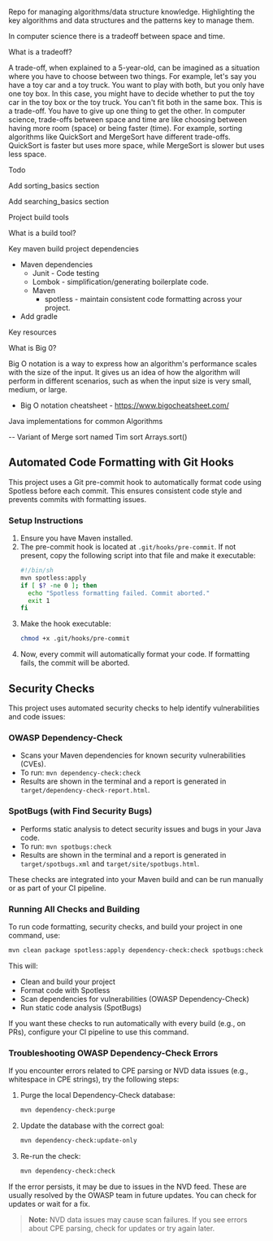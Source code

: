 Repo for managing algorithms/data structure knowledge. Highlighting the key algorithms and data structures and the patterns key to manage them.

In computer science there is a tradeoff between space and time. 

What is a tradeoff? 

A trade-off, when explained to a 5-year-old, can be imagined as a situation where you have to choose between two things. For example, let's say you have a toy car and a toy truck. You want to play with both, but you only have one toy box.
In this case, you might have to decide whether to put the toy car in the toy box or the toy truck. You can't fit both in the same box. This is a trade-off. You have to give up one thing to get the other.
In computer science, trade-offs between space and time are like choosing between having more room (space) or being faster (time). For example, sorting algorithms like QuickSort and MergeSort have different trade-offs. QuickSort is faster but uses more space, while MergeSort is slower but uses less space.

Todo

Add sorting_basics section

Add searching_basics section 

Project build tools 

What is a build tool?


Key maven build project dependencies


- Maven dependencies 
    - Junit - Code testing 
    - Lombok - simplification/generating boilerplate code. 
    - Maven
      - spotless - maintain consistent code formatting across your project.
- Add gradle 


Key resources 

What is Big 0?

Big O notation is a way to express how an algorithm's performance scales with the size of the input. It gives us an idea of how the algorithm will perform in different scenarios, such as when the input size is very small, medium, or large.
- Big O notation cheatsheet - https://www.bigocheatsheet.com/ 


Java implementations for common Algorithms 

-- Variant of Merge sort named Tim sort 
Arrays.sort()

## Automated Code Formatting with Git Hooks

This project uses a Git pre-commit hook to automatically format code using Spotless before each commit. This ensures consistent code style and prevents commits with formatting issues.

### Setup Instructions

1. Ensure you have Maven installed.
2. The pre-commit hook is located at `.git/hooks/pre-commit`. If not present, copy the following script into that file and make it executable:
   ```sh
   #!/bin/sh
   mvn spotless:apply
   if [ $? -ne 0 ]; then
     echo "Spotless formatting failed. Commit aborted."
     exit 1
   fi
   ```
3. Make the hook executable:
   ```sh
   chmod +x .git/hooks/pre-commit
   ```
4. Now, every commit will automatically format your code. If formatting fails, the commit will be aborted.

## Security Checks

This project uses automated security checks to help identify vulnerabilities and code issues:

### OWASP Dependency-Check
- Scans your Maven dependencies for known security vulnerabilities (CVEs).
- To run: `mvn dependency-check:check`
- Results are shown in the terminal and a report is generated in `target/dependency-check-report.html`.

### SpotBugs (with Find Security Bugs)
- Performs static analysis to detect security issues and bugs in your Java code.
- To run: `mvn spotbugs:check`
- Results are shown in the terminal and a report is generated in `target/spotbugs.xml` and `target/site/spotbugs.html`.

These checks are integrated into your Maven build and can be run manually or as part of your CI pipeline.

### Running All Checks and Building

To run code formatting, security checks, and build your project in one command, use:

```sh
mvn clean package spotless:apply dependency-check:check spotbugs:check
```

This will:
- Clean and build your project
- Format code with Spotless
- Scan dependencies for vulnerabilities (OWASP Dependency-Check)
- Run static code analysis (SpotBugs)

If you want these checks to run automatically with every build (e.g., on PRs), configure your CI pipeline to use this command.

### Troubleshooting OWASP Dependency-Check Errors

If you encounter errors related to CPE parsing or NVD data issues (e.g., whitespace in CPE strings), try the following steps:

1. Purge the local Dependency-Check database:
   ```sh
   mvn dependency-check:purge
   ```
2. Update the database with the correct goal:
   ```sh
   mvn dependency-check:update-only
   ```
3. Re-run the check:
   ```sh
   mvn dependency-check:check
   ```

If the error persists, it may be due to issues in the NVD feed. These are usually resolved by the OWASP team in future updates. You can check for updates or wait for a fix.

> **Note:** NVD data issues may cause scan failures. If you see errors about CPE parsing, check for updates or try again later.
